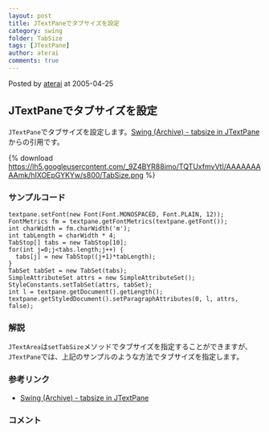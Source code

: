 ```yaml
---
layout: post
title: JTextPaneでタブサイズを設定
category: swing
folder: TabSize
tags: [JTextPane]
author: aterai
comments: true
---
```


Posted by [aterai](http://terai.xrea.jp/aterai.html) at 2005-04-25

## JTextPaneでタブサイズを設定
`JTextPane`でタブサイズを設定します。[Swing (Archive) - tabsize in JTextPane](https://forums.oracle.com/thread/1507037)からの引用です。


{% download https://lh5.googleusercontent.com/_9Z4BYR88imo/TQTUxfmvVtI/AAAAAAAAAmk/hIXOEpGYKYw/s800/TabSize.png %}

### サンプルコード
<pre class="prettyprint"><code>textpane.setFont(new Font(Font.MONOSPACED, Font.PLAIN, 12));
FontMetrics fm = textpane.getFontMetrics(textpane.getFont());
int charWidth = fm.charWidth('m');
int tabLength = charWidth * 4;
TabStop[] tabs = new TabStop[10];
for(int j=0;j&lt;tabs.length;j++) {
  tabs[j] = new TabStop((j+1)*tabLength);
}
TabSet tabSet = new TabSet(tabs);
SimpleAttributeSet attrs = new SimpleAttributeSet();
StyleConstants.setTabSet(attrs, tabSet);
int l = textpane.getDocument().getLength();
textpane.getStyledDocument().setParagraphAttributes(0, l, attrs, false);
</code></pre>

### 解説
`JTextArea`は`setTabSize`メソッドでタブサイズを指定することができますが、`JTextPane`では、上記のサンプルのような方法でタブサイズを指定します。

### 参考リンク
- [Swing (Archive) - tabsize in JTextPane](https://forums.oracle.com/thread/1507037)

<!-- dummy comment line for breaking list -->

### コメント

